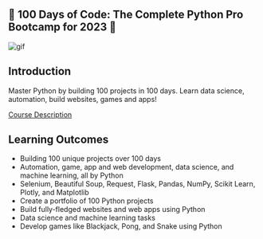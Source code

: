 ## 🌟 100 Days of Code: The Complete Python Pro Bootcamp for 2023 🌟
![gif](https://media2.giphy.com/media/2IudUHdI075HL02Pkk/giphy.gif)


## Introduction
Master Python by building 100 projects in 100 days. Learn data science, automation, build websites, games and apps!

[Course Description](https://www.udemy.com/course/100-days-of-code/)

## Learning Outcomes
- Building 100 unique projects over 100 days
- Automation, game, app and web development, data science, and machine learning, all by Python
- Selenium, Beautiful Soup, Request, Flask, Pandas, NumPy, Scikit Learn, Plotly, and Matplotlib
- Create a portfolio of 100 Python projects
- Build fully-fledged websites and web apps using Python
- Data science and machine learning tasks
- Develop games like Blackjack, Pong, and Snake using Python